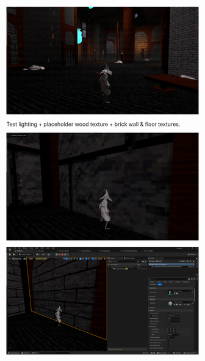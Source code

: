 ![](<../../../../_Meta/Attachments/Pasted image 20250608221736.png>)

Test lighting + placeholder wood texture + brick wall & floor textures.

![](<../../../../_Meta/Attachments/Pasted image 20250608222017.png>)

![](<../../../../_Meta/Attachments/Pasted image 20250608222051.png>)
